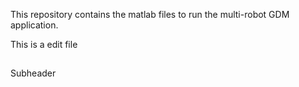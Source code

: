 This repository contains the matlab files to run the multi-robot GDM application.

This is a edit file
##

Subheader 